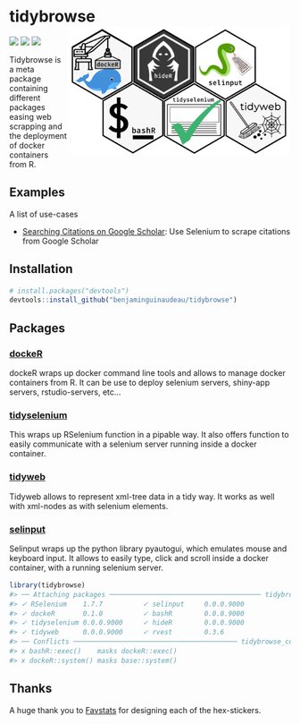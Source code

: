 
<!-- README.md is generated from README.Rmd. Please edit that file -->

# tidybrowse <img src="man/figures/tidybrowse_logo.jpeg" width="400px" align="right" />

[![](https://img.shields.io/badge/lifecycle-experimental-orange.svg)](https://www.tidyverse.org/lifecycle/#experimental)
[![](https://img.shields.io/github/languages/code-size/benjaminguinaudeau/tidybrowse.svg)](https://github.com/benjaminguinaudeau/tidybrowse)
[![](https://img.shields.io/github/last-commit/benjaminguinaudeau/tidybrowse.svg)](https://github.com/benjaminguinaudeau/tidybrowse/commits/master)

Tidybrowse is a meta package containing different packages easing web
scrapping and the deployment of docker containers from R.

## Examples

A list of use-cases

-   [Searching Citations on Google
    Scholar](example/cleaning_citations.md): Use Selenium to scrape
    citations from Google Scholar

## Installation

``` r
# install.packages("devtools")
devtools::install_github("benjaminguinaudeau/tidybrowse")
```

## Packages

### [dockeR](https://github.com/benjaminguinaudeau/dockeR)

dockeR wraps up docker command line tools and allows to manage docker
containers from R. It can be use to deploy selenium servers, shiny-app
servers, rstudio-servers, etc…

### [tidyselenium](https://github.com/benjaminguinaudeau/tidyselenium)

This wraps up RSelenium function in a pipable way. It also offers
function to easily communicate with a selenium server running inside a
docker container.

### [tidyweb](https://github.com/benjaminguinaudeau/tidyweb)

Tidyweb allows to represent xml-tree data in a tidy way. It works as
well with xml-nodes as with selenium elements.

### [selinput](https://github.com/benjaminguinaudeau/selinput)

Selinput wraps up the python library pyautogui, which emulates mouse and
keyboard input. It allows to easily type, click and scroll inside a
docker container, with a running selenium server.

``` r
library(tidybrowse)
#> ── Attaching packages ────────────────────────────────────── tidybrowse 0.0.1 ──
#> ✓ RSelenium    1.7.7          ✓ selinput     0.0.0.9000
#> ✓ dockeR       0.1.0          ✓ bashR        0.0.0.9000
#> ✓ tidyselenium 0.0.0.9000     ✓ hideR        0.0.0.9000
#> ✓ tidyweb      0.0.0.9000     ✓ rvest        0.3.6
#> ── Conflicts ───────────────────────────────────────── tidybrowse_conflicts() ──
#> x bashR::exec()    masks dockeR::exec()
#> x dockeR::system() masks base::system()
```

## Thanks

A huge thank you to [Favstats](https://github.com/favstats) for
designing each of the hex-stickers.
